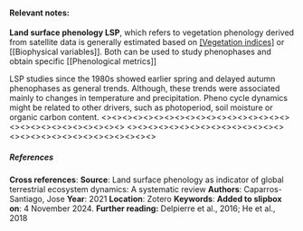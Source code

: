 #### **Relevant notes**:
**Land surface phenology LSP**, which refers to vegetation phenology derived from satellite data is generally estimated based on [[Vegetation indices]](VI) or [[Biophysical variables]]. Both can be used to study phenophases and obtain specific [[Phenological metrics]]

LSP studies since the 1980s showed earlier spring and delayed autumn phenophases as general trends. Although, these trends were associated mainly to changes in temperature and precipitation. Pheno cycle dynamics might be related to other drivers, such as photoperiod, soil moisture or organic carbon content.
<><><><><><><><><><><><><><><><><><><><><><><><><><><><><>
<><><><><><><><><><><><><><><><><><><><><><><><><><><><><>
##### References
**Cross references**:
**Source**: Land surface phenology as indicator of global terrestrial ecosystem dynamics: A systematic review
**Authors**: Caparros-Santiago, Jose
**Year**: 2021
**Location**: Zotero
**Keywords**: 
**Added to slipbox on**:  4 November 2024. 
**Further reading:** Delpierre et al., 2016; He et al., 2018